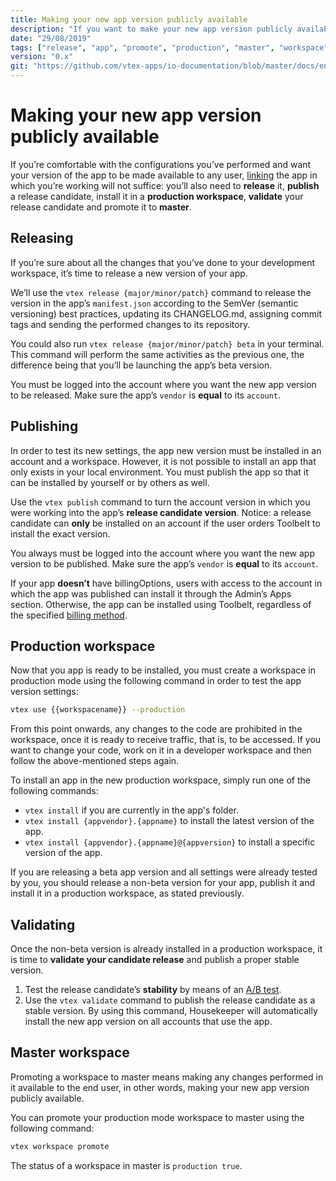 ```yaml
---
title: Making your new app version publicly available
description: "If you want to make your new app version publicly available, linking it will not suffice. Learn in this recipe the step by step on how to make your new configurations finally available to the end user."
date: "29/08/2019"
tags: ["release", "app", "promote", "production", "master", "workspace", "public", "available", "end-user", "version", "production-mode"]
version: "0.x"
git: "https://github.com/vtex-apps/io-documentation/blob/master/docs/en/Recipes/store/making-your-new-app-version-publicly-available.md"
---
```


# Making your new app version publicly available

If you’re comfortable with the configurations you’ve performed and want your version of the app to be made available to any user, [linking](https://vtex.io/docs/recipes/store/linking-an-app) the app in which you’re working will not suffice: you’ll also need to **release** it, **publish** a release candidate, install it in a **production workspace**, **validate** your release candidate and promote it to **master**.

## Releasing

If you’re sure about all the changes that you’ve done to your development workspace, it’s time to release a new version of your app.

We’ll use the `vtex release {major/minor/patch}` command to release the version in the app’s `manifest.json` according to the SemVer (semantic versioning) best practices, updating its CHANGELOG.md, assigning commit tags and sending the performed changes to its repository.

You could also run `vtex release {major/minor/patch} beta` in your terminal. This command will perform the same activities as the previous one, the difference being that you’ll be launching the app’s beta version.

<div class="alert alert-warning">
You must be logged into the account where you want the new app version to be released. Make sure the app’s <code>vendor</code> is <strong>equal</strong> to its <code>account</code>.
</div>

## Publishing

In order to test its new settings, the app new version must be installed in an account and a workspace. However, it is not possible to install an app that only exists in your local environment. You must publish the app so that it can be installed by yourself or by others as well.

Use the `vtex publish` command to turn the account version in which you were working into the app’s **release candidate version**. Notice: a release candidate can **only** be installed on an account if the user orders Toolbelt to install the exact version.

<div class=“alert alert-warning”>
You always must be logged into the account where you want the new app version to be published. Make sure the app’s <code>vendor</code> is <b>equal</b> to its <code>account</code>.
</div>

If your app **doesn’t** have billingOptions, users with access to the account in which the app was published can install it through the Admin’s Apps section. Otherwise, the app can be installed using Toolbelt, regardless of the specified [billing method](http://help.vtex.com/en/tutorial/app-pricing-models--2ZKBKxLe08Q6seA6sCi6o2).

## Production workspace

Now that you app is ready to be installed, you must create a workspace in production mode using the following command in order to test the app version settings:

```sh
vtex use {{workspacename}} --production
```

<div class="alert alert-warning">
From this point onwards, any changes to the code are prohibited in the workspace, once it is ready to receive traffic, that is, to be accessed. If you want to change your code, work on it in a developer workspace and then follow the above-mentioned steps again.
</div>

To install an app in the new production workspace, simply run one of the following commands:

- `vtex install` if you are currently in the app's folder.
- `vtex install {appvendor}.{appname}` to install the latest version of the app.
- `vtex install {appvendor}.{appname}@{appversion}` to install a specific version of the app.

<div class="alert alert-info">
If you are releasing a beta app version and all settings were already tested by you, you should release a non-beta version for your app, publish it and install it in a production workspace, as stated previously. 
</div>

## Validating

Once the non-beta version is already installed in a production workspace, it is time to **validate your candidate release** and publish a proper stable version. 

1. Test the release candidate’s **stability** by means of an [A/B test](https://vtex.io/docs/recipes/store/running-native-ab-testing).
2. Use the `vtex validate` command to publish the release candidate as a stable version. By using this command, Housekeeper will automatically install the new app version on all accounts that use the app.

## Master workspace

Promoting a workspace to master means making any changes performed in it available to the end user, in other words, making your new app version publicly available.

You can promote your production mode workspace to master using the following command:

```sh
vtex workspace promote
```

<div class="alert alert-info">
The status of a workspace in master is <code>production true</code>.
</div>
